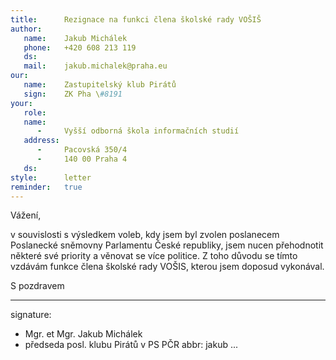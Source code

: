 ```yaml
---
title:      Rezignace na funkci člena školské rady VOŠIŠ
author:
   name:    Jakub Michálek
   phone:   +420 608 213 119
   ds:      
   mail:    jakub.michalek@praha.eu
our:
   name:    Zastupitelský klub Pirátů
   sign:    ZK Pha \#8191
your:
   role:    
   name:    
      -     Vyšší odborná škola informačních studií
   address:
      -     Pacovská 350/4
      -     140 00 Praha 4
   ds:      
style:      letter
reminder:   true
---
```


Vážení,

v souvislosti s výsledkem voleb, kdy jsem byl zvolen poslanecem Poslanecké sněmovny Parlamentu České republiky, jsem nucen přehodnotit některé své priority a věnovat se více politice. Z toho důvodu se tímto vzdávám funkce člena školské rady VOŠIS, kterou jsem doposud vykonával.

S pozdravem

---
signature: 
  - Mgr. et Mgr. Jakub Michálek
  - předseda posl. klubu Pirátů v PS PČR
abbr:       jakub
...
